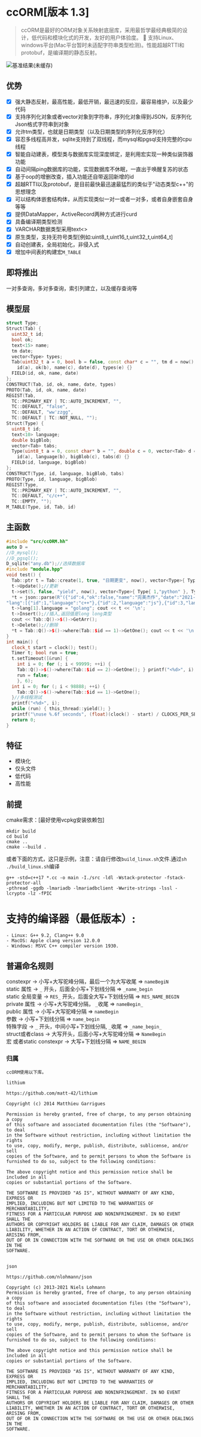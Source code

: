 ﻿# ccORM[版本 1.3]
> ccORM是最好的ORM对象关系映射底层库，采用最哲学最经典极简的设计，低代码和模块化式的开发，友好的用户体验度。
> 🚀 支持Linux、windows平台(Mac平台暂时未适配字符串类型检测)。性能超越RTTI和protobuf，是编译期的静态反射。

 ![基准结果(未缓存)](./test.jpg)

## 优势
- [x] 强大静态反射，最高性能，最低开销，最迅速的反应，最容易维护，以及最少代码
- [x] 支持序列化对象或者vector对象到字符串，序列化对象得到JSON，反序列化Json格式字符串到对象
- [x] 允许tm类型，也就是日期类型（以及日期类型的序列化反序列化）
- [x] 容忍多线程高并发，sqlite支持到了双线程，而mysql和pgsql支持完整的cpu线程
- [x] 智能自动建表，模型类与数据库实现深度绑定，是利用宏实现一种类似装饰器功能
- [x] 自动间隔ping数据库的功能，实现数据库不休眠，一直出于唤醒复苏的状态
- [x] 基于oop的增删改查，插入功能还自带返回新增的id
- [x] 超越RTTI以及protobuf，是目前最快最迅速最猛烈的类似于"动态类型c++"的思想理念
- [x] 可以结构体嵌套结构体，从而实现类似一对一或者一对多，或者自身嵌套自身等等
- [x] 提供DataMapper，ActiveRecord两种方式进行curd
- [x] 具备编译期类型检测
- [x] VARCHAR数据类型采用text<>
- [x] 原生类型，支持无符号类型[例如:uint8_t,uint16_t,uint32_t,uint64_t]
- [x] 自动创建表，全局初始化，非侵入式
- [x] 增加中间表的构建宏`M_TABLE`

## 即将推出
一对多查询，多对多查询，索引列建立，以及缓存查询等

## 模型层
```c++
struct Type;
Struct(Tab) {
  uint32_t id;
  bool ok;
  text<15> name;
  tm date;
  vector<Type> types;
  Tab(uint32_t a = 0, bool b = false, const char* c = "", tm d = now(), vector<Type> e = {}) :
	id(a), ok(b), name(c), date(d), types(e) {}
  FIELD(id, ok, name, date)
};
CONSTRUCT(Tab, id, ok, name, date, types)
PROTO(Tab, id, ok, name, date)
REGIST(Tab,
  TC::PRIMARY_KEY | TC::AUTO_INCREMENT, "",
  TC::DEFAULT, "false",
  TC::DEFAULT, "ww'zzgg",
  TC::DEFAULT | TC::NOT_NULL, "");
Struct(Type) {
  uint8_t id;
  text<10> language;
  double bigBlob;
  vector<Tab> tabs;
  Type(uint8_t a = 0, const char* b = "", double c = 0, vector<Tab> d = {}) :
	id(a), language(b), bigBlob(c), tabs(d) {}
  FIELD(id, language, bigBlob)
};
CONSTRUCT(Type, id, language, bigBlob, tabs)
PROTO(Type, id, language, bigBlob)
REGIST(Type,
  TC::PRIMARY_KEY | TC::AUTO_INCREMENT, "",
  TC::DEFAULT, "c/c++",
  TC::EMPTY, "");
M_TABLE(Type, id, Tab, id)
```
## 主函数
```c++
#include "src/ccORM.hh"
auto D =
//D_mysql();
//D_pgsql();
D_sqlite("any.db");//选择数据库
#include "module.hpp"
void test() {
  Tab::ptr t = Tab::create(1, true, "日期更变", now(), vector<Type>{ Type{ 1,"typescript" } });
  t->Update();//更新
  t->set(5, false, "yield", now(), vector<Type>{ Type{ 1,"python" }, Type{ 2,"ruby" } }); cout << t << '\n';
  *t = json::parse(R"({"id":4,"ok":false,"name":"完美杰作","date":"2021-09-08 01:04:30",
"lang":[{"id":1,"language":"c++"},{"id":2,"language":"js"},{"id":3,"language":"rust"}]})").get<Tab>();
  t->lang[1].language = "golang"; cout << t << '\n';
  t->Insert();//插入,返回值是long long类型
  cout << Tab::Q()->$()->GetArr();
  t->Delete();//删除
  *t = Tab::Q()->$()->where(Tab::$id == 1)->GetOne(); cout << t << '\n';
}
int main() {
  clock_t start = clock(); test();
  Timer t; bool run = true;
  t.setTimeout([&run] {
	int i = 0; for (; i < 99999; ++i) {
	Tab::Q()->$()->where(Tab::$id == 2)->GetOne(); } printf("<%d>", i);
	run = false;
	}, 6);
  int i = 0; for (; i < 98888; ++i) {
	Tab::Q()->$()->where(Tab::$id == 1)->GetOne();
  }//多线程测试
  printf("<%d>", i);
  while (run) { this_thread::yield(); }
  printf("\nuse %.6f seconds", (float)(clock() - start) / CLOCKS_PER_SEC);
  return 0;
}
```

## 特征
 - 模块化
 - 仅头文件
 - 低代码
 - 高性能

## 前提
cmake需求：[最好使用vcpkg安装依赖包]
```shell
mkdir build
cd build
cmake ..
cmake --build .
```
或者下面的方式，这只是示例，注意：请自行修改`build_linux.sh`文件.通过`sh ./build_linux.sh`编译
```
g++ -std=c++17 *.cc -o main -I./src -ldl -Wstack-protector -fstack-protector-all
-pthread -ggdb -lmariadb -lmariadbclient -Wwrite-strings -lssl -lcrypto -lz -fPIC 
```
# 支持的编译器（最低版本）:
    - Linux: G++ 9.2, Clang++ 9.0
    - MacOS: Apple clang version 12.0.0 
    - Windows: MSVC C++ compiler version 1930.

## 普遍命名规则
constexpr -> 小写+大写驼峰分隔，最后一个为大写收尾 => `nameBegiN`  
static 属性 -> `_` 开头，后面全小写+下划线分隔 => `_name_begin`  
static 全局变量 -> `RES_` 开头，后面全大写+下划线分隔 => `RES_NAME_BEGIN`  
private 属性 -> 小写+大写驼峰分隔， `_`收尾 => `nameBegin_`  
public 属性 -> 小写+大写驼峰分隔 => `nameBegin`  
参数 -> 小写+下划线分隔 => `name_begin`  
特殊字段 -> `_` 开头，中间小写+下划线分隔, `_`收尾 => `_name_begin_`  
struct或者class -> 大写开头，后面小写+大写驼峰分隔 => `NameBegin`  
宏 或者static constexpr -> 大写+下划线分隔 => `NAME_BEGIN`  

### 归属
    ccORM使用以下库。

    lithium

    https://github.com/matt-42/lithium

	Copyright (c) 2014 Matthieu Garrigues

	Permission is hereby granted, free of charge, to any person obtaining a copy
	of this software and associated documentation files (the "Software"), to deal
	in the Software without restriction, including without limitation the rights
	to use, copy, modify, merge, publish, distribute, sublicense, and/or sell
	copies of the Software, and to permit persons to whom the Software is
	furnished to do so, subject to the following conditions:

	The above copyright notice and this permission notice shall be included in all
	copies or substantial portions of the Software.

	THE SOFTWARE IS PROVIDED "AS IS", WITHOUT WARRANTY OF ANY KIND, EXPRESS OR
	IMPLIED, INCLUDING BUT NOT LIMITED TO THE WARRANTIES OF MERCHANTABILITY,
	FITNESS FOR A PARTICULAR PURPOSE AND NONINFRINGEMENT. IN NO EVENT SHALL THE
	AUTHORS OR COPYRIGHT HOLDERS BE LIABLE FOR ANY CLAIM, DAMAGES OR OTHER
	LIABILITY, WHETHER IN AN ACTION OF CONTRACT, TORT OR OTHERWISE, ARISING FROM,
	OUT OF OR IN CONNECTION WITH THE SOFTWARE OR THE USE OR OTHER DEALINGS IN THE
	SOFTWARE.


	json 

    https://github.com/nlohmann/json

    Copyright (c) 2013-2021 Niels Lohmann
    Permission is hereby granted, free of charge, to any person obtaining a copy
    of this software and associated documentation files (the "Software"), to deal
    in the Software without restriction, including without limitation the rights
    to use, copy, modify, merge, publish, distribute, sublicense, and/or sell
    copies of the Software, and to permit persons to whom the Software is
    furnished to do so, subject to the following conditions:

    The above copyright notice and this permission notice shall be included in all
    copies or substantial portions of the Software.

    THE SOFTWARE IS PROVIDED "AS IS", WITHOUT WARRANTY OF ANY KIND, EXPRESS OR
    IMPLIED, INCLUDING BUT NOT LIMITED TO THE WARRANTIES OF MERCHANTABILITY,
    FITNESS FOR A PARTICULAR PURPOSE AND NONINFRINGEMENT. IN NO EVENT SHALL THE
    AUTHORS OR COPYRIGHT HOLDERS BE LIABLE FOR ANY CLAIM, DAMAGES OR OTHER
    LIABILITY, WHETHER IN AN ACTION OF CONTRACT, TORT OR OTHERWISE, ARISING FROM,
    OUT OF OR IN CONNECTION WITH THE SOFTWARE OR THE USE OR OTHER DEALINGS IN THE
    SOFTWARE.
